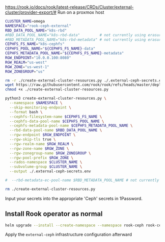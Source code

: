 https://rook.io/docs/rook/latest-release/CRDs/Cluster/external-cluster/provider-export/# Run on a proxmox host

```bash
CLUSTER_NAME=omega
NAMESPACE="rook-ceph-external"
RBD_DATA_POOL_NAME="k8s-rbd"
#RBD_DATA_POOL_NAME="k8s-rbd-data"         # not currently using erasure coding
#RBD_METADATA_POOL_NAME="k8s-rbd-metadata" # not currently using erasure coding
CEPHFS_FS_NAME="k8s-cephfs"
CEPHFS_POOL_NAME="${CEPHFS_FS_NAME}-data"
CEPHFS_METADATA_POOL_NAME="${CEPHFS_FS_NAME}-metadata"
RGW_ENDPOINT="10.0.0.100:8080"
RGW_REALM="us-west"
RGW_ZONE="us-west-1"
RGW_ZONEGROUP="us"

rm -r ./create-external-cluster-resources.py ./.external-ceph-secrets.env
wget https://raw.githubusercontent.com/rook/rook/refs/heads/master/deploy/examples/create-external-cluster-resources.py
chmod +x ./create-external-cluster-resources.py

python3 create-external-cluster-resources.py \
  --namespace $NAMESPACE \
  --skip-monitoring-endpoint \
  --format bash \
  --cephfs-filesystem-name $CEPHFS_FS_NAME \
  --cephfs-data-pool-name $CEPHFS_POOL_NAME \
  --cephfs-metadata-pool-name $CEPHFS_METADATA_POOL_NAME \
  --rbd-data-pool-name $RBD_DATA_POOL_NAME \
  --rgw-endpoint $RGW_ENDPOINT \
  --rgw-skip-tls true \
  --rgw-realm-name $RGW_REALM \
  --rgw-zone-name $RGW_ZONE \
  --rgw-zonegroup-name $RGW_ZONEGROUP \
  --rgw-pool-prefix $RGW_ZONE \
  --rados-namespace $CLUSTER_NAME \
  --subvolume-group $CLUSTER_NAME \
  --output ./.external-ceph-secrets.env

#  --rbd-metadata-ec-pool-name $RBD_METADATA_POOL_NAME # not currently using erasure coding

rm ./create-external-cluster-resources.py
```

Input your secrets into the appropriate 'Ceph' secrets in 1Password.

## Install Rook operator as normal

```bash
helm upgrade --install --create-namespace --namespace rook-ceph rook-ceph rook-release/rook-ceph
```

Apply the `external-ceph` infrastructure configuration afterward
